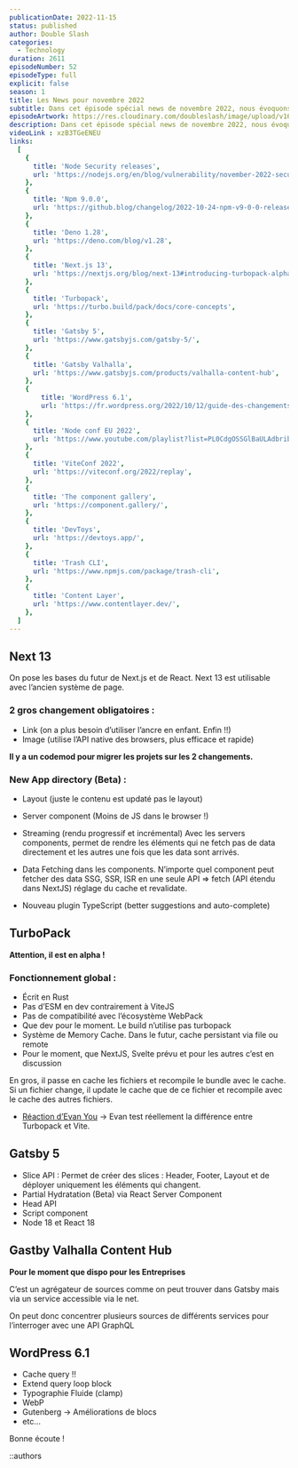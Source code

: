 ```yaml
---
publicationDate: 2022-11-15
status: published
author: Double Slash
categories:
  - Technology
duration: 2611
episodeNumber: 52
episodeType: full
explicit: false
season: 1
title: Les News pour novembre 2022
subtitle: Dans cet épisode spécial news de novembre 2022, nous évoquons Next 13, Turbopack, Gatbsy 5, Gatbsy Valhalla, WordPress 6.1 et les conférences qui ont eu lieu dernièrement.
episodeArtwork: https://res.cloudinary.com/doubleslash/image/upload/v1667301483/episode/51_EpArtwork_ndarop.png
description: Dans cet épisode spécial news de novembre 2022, nous évoquons Next 13, Turbopack, Gatbsy 5, Gatbsy Valhalla, WordPress 6.1 et les conférences qui ont eu lieu dernièrement.
videoLink : xzB3TGeENEU
links:
  [
    {
      title: 'Node Security releases',
      url: 'https://nodejs.org/en/blog/vulnerability/november-2022-security-releases/',
    },
    {
      title: 'Npm 9.0.0',
      url: 'https://github.blog/changelog/2022-10-24-npm-v9-0-0-released/',
    },
    {
      title: 'Deno 1.28',
      url: 'https://deno.com/blog/v1.28',
    },
    {
      title: 'Next.js 13',
      url: 'https://nextjs.org/blog/next-13#introducing-turbopack-alpha',
    },
    {
      title: 'Turbopack',
      url: 'https://turbo.build/pack/docs/core-concepts',
    },
    {
      title: 'Gatsby 5',
      url: 'https://www.gatsbyjs.com/gatsby-5/',
    },
    {
      title: 'Gatsby Valhalla',
      url: 'https://www.gatsbyjs.com/products/valhalla-content-hub',
    },
    {
        title: 'WordPress 6.1',
        url: 'https://fr.wordpress.org/2022/10/12/guide-des-changements-techniques-de-wordpress-6-1/'
    },
    {
      title: 'Node conf EU 2022',
      url: 'https://www.youtube.com/playlist?list=PL0CdgOSSGlBaULAdbribJiENfXxPW0aLQ',
    },
    {
      title: 'ViteConf 2022',
      url: 'https://viteconf.org/2022/replay',
    },
    {
      title: 'The component gallery',
      url: 'https://component.gallery/',
    },
    {
      title: 'DevToys',
      url: 'https://devtoys.app/',
    },
    {
      title: 'Trash CLI',
      url: 'https://www.npmjs.com/package/trash-cli',
    },
    {
      title: 'Content Layer',
      url: 'https://www.contentlayer.dev/',
    },
  ]
---
```

## Next 13

On pose les bases du futur de Next.js et de React.
Next 13 est utilisable avec l’ancien système de page.

### 2 gros changement obligatoires :

- Link (on a plus besoin d’utiliser l’ancre en enfant. Enfin !!)
- Image (utilise l’API native des browsers, plus efficace et rapide)

**Il y a un codemod pour migrer les projets sur les 2 changements.**

### New App directory (Beta) :

- Layout (juste le contenu est updaté pas le layout)
- Server component (Moins de JS dans le browser !)
- Streaming (rendu progressif et incrémental) Avec les servers components, permet de rendre les éléments qui ne fetch pas de data directement et les autres une fois que les data sont arrivés.
- Data Fetching dans les components. N’importe quel component peut fetcher des data
SSG, SSR, ISR en une seule API ⇒ fetch (API étendu dans NextJS) réglage du cache et revalidate.

- Nouveau plugin TypeScript (better suggestions and auto-complete)


## TurboPack

**Attention, il est en alpha !**

### Fonctionnement global :

- Écrit en Rust
- Pas d’ESM en dev contrairement à ViteJS
- Pas de compatibilité avec l’écosystème WebPack
- Que dev pour le moment. Le build n’utilise pas turbopack
- Système de Memory Cache. Dans le futur, cache persistant via file ou remote
- Pour le moment, que NextJS, Svelte prévu et pour les autres c’est en discussion

En gros, il passe en cache les fichiers et recompile le bundle avec le cache. Si un fichier change, il update le cache que de ce fichier et recompile avec le cache des autres fichiers.

- [Réaction d’Evan You](https://github.com/yyx990803/vite-vs-next-turbo-hmr/discussions/8) -> Evan test réellement la différence entre Turbopack et Vite.

## Gatsby 5

- Slice API : Permet de créer des slices : Header, Footer, Layout et de déployer uniquement les éléments qui changent.
- Partial Hydratation (Beta) via React Server Component
- Head API
- Script component
- Node 18 et React 18


## Gastby Valhalla Content Hub

**Pour le moment que dispo pour les Entreprises**

C’est un agrégateur de sources comme on peut trouver dans Gatsby mais via un service accessible via le net.

On peut donc concentrer plusieurs sources de différents services pour l’interroger avec une API GraphQL

## WordPress 6.1

- Cache query !!
- Extend query loop block
- Typographie Fluide (clamp)
- WebP
- Gutenberg → Améliorations de blocs
- etc…


Bonne écoute !

::authors

